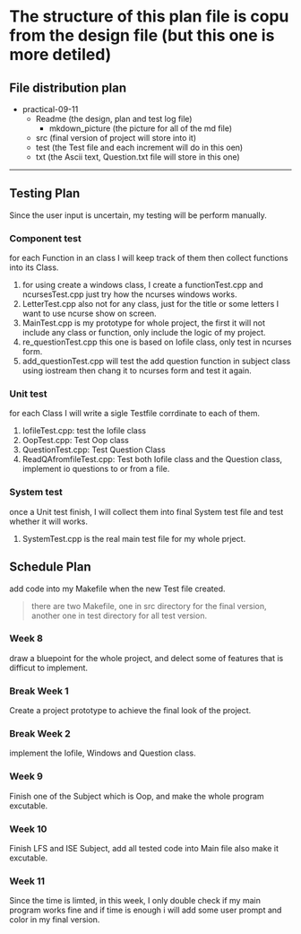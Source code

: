# The structure of this plan file is copu from the design file (but this one is more detiled)
## File distribution plan
- practical-09-11
    - Readme (the design, plan and test log file)
        - mkdown_picture (the picture for all of the md file)
    - src (final version of project will store into it)
    - test (the Test file and each increment will do in this oen)
    - txt (the Ascii text, Question.txt file will store in this one)
----
## Testing Plan
Since the user input is uncertain, my testing will be perform manually.
### Component test
for each Function in an class I will keep track of them then collect functions into its Class.
1. for using create a windows class, I create a functionTest.cpp and ncursesTest.cpp just try how the ncurses windows works.
2. LetterTest.cpp also not for any class, just for the title or some letters I want to use ncurse show on screen.
3. MainTest.cpp is my prototype for whole project, the first it will not include any class or function, only include the logic of my project.
4. re_questionTest.cpp this one is based on Iofile class, only test in ncurses form.
5. add_questionTest.cpp will test the add question function in subject class using iostream then chang it to ncurses form and test it again.

### Unit test
for each Class I will write a sigle Testfile corrdinate to each of them.
1. IofileTest.cpp: test the Iofile class
2. OopTest.cpp: Test Oop class
3. QuestionTest.cpp: Test Question Class
4. ReadQAfromfileTest.cpp: Test both Iofile class and the Question class, implement io questions to or from a file.
### System test
once a Unit test finish, I will collect them into final System test file and test whether it will works.
1. SystemTest.cpp is the real main test file for my whole prject.

## Schedule Plan
add code into my Makefile when the new Test file created.
> there are two Makefile, one in src directory for the final version, another one in test directory for all test version.
### Week 8
draw a bluepoint for the whole project, and delect some of features that is difficut to implement.
### Break Week 1
Create a project prototype to achieve the final look of the project.
### Break Week 2
implement the Iofile, Windows and Question class.
### Week 9
Finish one of the Subject which is Oop, and make the whole program excutable.
### Week 10
Finish LFS and ISE Subject, add all tested code into Main file also make it excutable.
### Week 11
Since the time is limted, in this week, I only double check if my main program works fine and if time is enough i will add some user prompt and color in my final version.